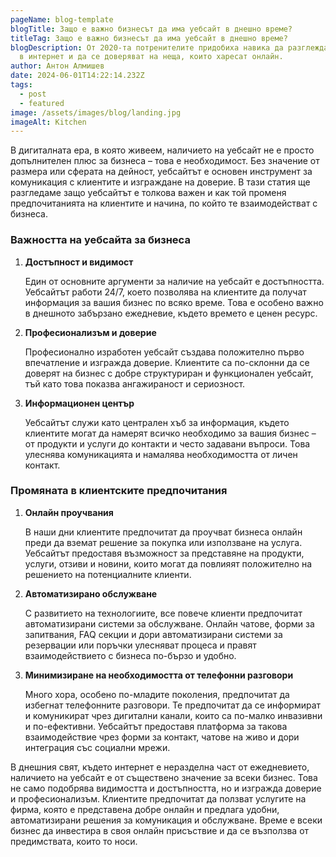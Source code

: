 ```yaml
---
pageName: blog-template
blogTitle: Защо е важно бизнесът да има уебсайт в днешно време?
titleTag: Защо е важно бизнесът да има уебсайт в днешно време?
blogDescription: От 2020-та потренителите придобиха навика да разглеждат повече
  в интернет и да се доверяват на неща, които харесат онлайн.
author: Антон Алмишев
date: 2024-06-01T14:22:14.232Z
tags:
  - post
  - featured
image: /assets/images/blog/landing.jpg
imageAlt: Kitchen
---
```

В дигиталната ера, в която живеем, наличието на уебсайт не е просто допълнителен плюс за бизнеса – това е необходимост. Без значение от размера или сферата на дейност, уебсайтът е основен инструмент за комуникация с клиентите и изграждане на доверие. В тази статия ще разгледаме защо уебсайтът е толкова важен и как той променя предпочитанията на клиентите и начина, по който те взаимодействат с бизнеса.

### Важността на уебсайта за бизнеса

1. **Достъпност и видимост**

   Един от основните аргументи за наличие на уебсайт е достъпността. Уебсайтът работи 24/7, което позволява на клиентите да получат информация за вашия бизнес по всяко време. Това е особено важно в днешното забързано ежедневие, където времето е ценен ресурс.
2. **Професионализъм и доверие**

   Професионално изработен уебсайт създава положително първо впечатление и изгражда доверие. Клиентите са по-склонни да се доверят на бизнес с добре структуриран и функционален уебсайт, тъй като това показва ангажираност и сериозност.
3. **Информационен център**

   Уебсайтът служи като централен хъб за информация, където клиентите могат да намерят всичко необходимо за вашия бизнес – от продукти и услуги до контакти и често задавани въпроси. Това улеснява комуникацията и намалява необходимостта от личен контакт.

### Промяната в клиентските предпочитания

1. **Онлайн проучвания**

   В наши дни клиентите предпочитат да проучват бизнеса онлайн преди да вземат решение за покупка или използване на услуга. Уебсайтът предоставя възможност за представяне на продукти, услуги, отзиви и новини, които могат да повлияят положително на решението на потенциалните клиенти.
2. **Автоматизирано обслужване**

   С развитието на технологиите, все повече клиенти предпочитат автоматизирани системи за обслужване. Онлайн чатове, форми за запитвания, FAQ секции и дори автоматизирани системи за резервации или поръчки улесняват процеса и правят взаимодействието с бизнеса по-бързо и удобно.
3. **Минимизиране на необходимостта от телефонни разговори**

   Много хора, особено по-младите поколения, предпочитат да избегнат телефонните разговори. Те предпочитат да се информират и комуникират чрез дигитални канали, които са по-малко инвазивни и по-ефективни. Уебсайтът предоставя платформа за такова взаимодействие чрез форми за контакт, чатове на живо и дори интеграция със социални мрежи.

В днешния свят, където интернет е неразделна част от ежедневието, наличието на уебсайт е от съществено значение за всеки бизнес. Това не само подобрява видимостта и достъпността, но и изгражда доверие и професионализъм. Клиентите предпочитат да ползват услугите на фирма, която е представена добре онлайн и предлага удобни, автоматизирани решения за комуникация и обслужване. Време е всеки бизнес да инвестира в своя онлайн присъствие и да се възползва от предимствата, които то носи.